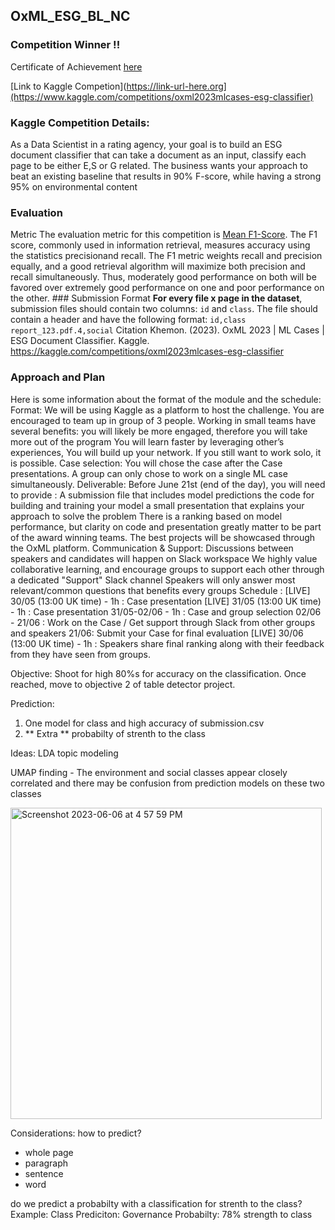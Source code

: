 ## OxML_ESG_BL_NC

### Competition Winner !! ## 
Certificate of Achievement [here](./ESG_Case_winner.pdf)

[Link to Kaggle Competion](https://link-url-here.org](https://www.kaggle.com/competitions/oxml2023mlcases-esg-classifier)


### Kaggle Competition Details:
As a Data Scientist in a rating agency, your goal is to build an ESG document classifier that can take a document as an input, classify each page to be either E,S or G related. The business wants your approach to beat an existing baseline that results in 90% F-score, while having a strong 95% on environmental content

### Evaluation
Metric The evaluation metric for this competition is [Mean F1-Score](https://en.wikipedia.org/wiki/F-score). The F1 score, commonly used in information retrieval, measures accuracy using the statistics precisionand recall. The F1 metric weights recall and precision equally, and a good retrieval algorithm will maximize both precision and recall simultaneously. Thus, moderately good performance on both will be favored over extremely good performance on one and poor performance on the other. ### Submission Format **For every file x page in the dataset**, submission files should contain two columns: `id` and `class`. The file should contain a header and have the following format: ``` id,class report_123.pdf.4,social ```
Citation
Khemon. (2023). OxML 2023 | ML Cases | ESG Document Classifier. Kaggle. https://kaggle.com/competitions/oxml2023mlcases-esg-classifier


### Approach and Plan
Here is some information about the format of the module and the schedule:
Format:
We will be using Kaggle as a platform to host the challenge. You are encouraged to team up in group of 3 people. Working in small teams have several benefits:
you will likely be more engaged, therefore you will take more out of the program
You will learn faster by leveraging other’s experiences,
You will build up your network.
If you still want to work solo, it is possible.
Case selection: You will chose the case after the Case presentations. A group can only chose to work on a single ML case simultaneously.
Deliverable:
Before June 21st (end of the day), you will need to provide :
A submission file that includes model predictions
the code for building and training your model
a small presentation that explains your approach to solve the problem
There is a ranking based on model performance, but clarity on code and presentation greatly matter to be part of the award winning teams. The best projects will be showcased through the OxML platform.
Communication & Support:
Discussions between speakers and candidates will happen on Slack workspace
We highly value collaborative learning, and encourage groups to support each other through a dedicated "Support" Slack channel
Speakers will only answer most relevant/common questions that benefits every groups
Schedule :
[LIVE] 30/05 (13:00 UK time) - 1h : Case presentation
[LIVE] 31/05 (13:00 UK time) - 1h : Case presentation
31/05-02/06 - 1h : Case and group selection
02/06 - 21/06 : Work on the Case / Get support through Slack from other groups and speakers
21/06: Submit your Case for final evaluation
[LIVE] 30/06 (13:00 UK time) - 1h : Speakers share final ranking along with their feedback from they have seen from groups.



Objective: 
Shoot for high 80%s for accuracy on the classification. Once reached, move to objective 2 of table detector project. 

Prediction: 
1. One model for class and high accuracy of submission.csv 
2. ** Extra ** probabilty of strenth to the class 

Ideas: 
LDA topic modeling 

UMAP finding - 
The environment and social classes appear closely correlated and there may be confusion from prediction models on these two classes 

<img width="498" alt="Screenshot 2023-06-06 at 4 57 59 PM" src="https://github.com/Blodgic/OxML_ESG_BL_NC/assets/7229755/c845ee02-5dd2-44a0-99b7-b7b3956ebc0f">


Considerations: 
how to predict? 
- whole page
- paragraph 
- sentence 
- word

do we predict a probabilty with a classification for strenth to the class? 
Example: Class Prediciton: Governance Probabilty: 78% strength to class
